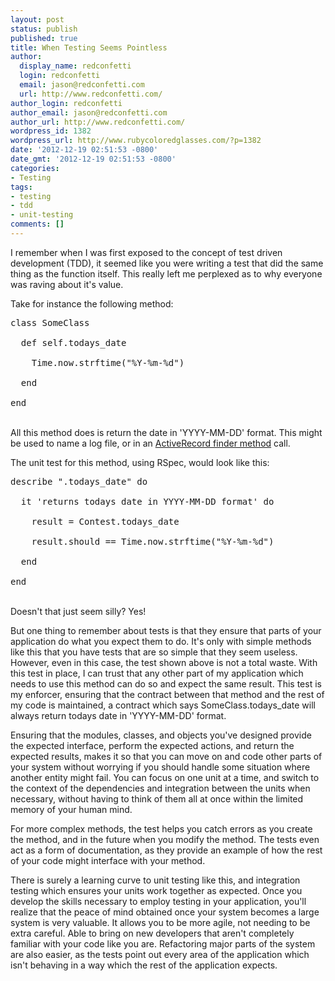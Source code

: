 ```yaml
---
layout: post
status: publish
published: true
title: When Testing Seems Pointless
author:
  display_name: redconfetti
  login: redconfetti
  email: jason@redconfetti.com
  url: http://www.redconfetti.com/
author_login: redconfetti
author_email: jason@redconfetti.com
author_url: http://www.redconfetti.com/
wordpress_id: 1382
wordpress_url: http://www.rubycoloredglasses.com/?p=1382
date: '2012-12-19 02:51:53 -0800'
date_gmt: '2012-12-19 02:51:53 -0800'
categories:
- Testing
tags:
- testing
- tdd
- unit-testing
comments: []
---
```

<p>I remember when I was first exposed to the concept of test driven development (TDD), it seemed like you were writing a test that did the same thing as the function itself. This really left me perplexed as to why everyone was raving about it's value.</p>
<p>Take for instance the following method:</p>
<pre class="brush:rails">class SomeClass<br />
  def self.todays_date<br />
    Time.now.strftime("%Y-%m-%d")<br />
  end<br />
end</pre><br />
All this method does is return the date in 'YYYY-MM-DD' format. This might be used to name a log file, or in an <a href="http://railscasts.com/episodes/202-active-record-queries-in-rails-3" target="_blank">ActiveRecord finder method</a> call.</p>
<p>The unit test for this method, using RSpec, would look like this:</p>
<pre class="brush:rails">describe ".todays_date" do<br />
  it 'returns todays date in YYYY-MM-DD format' do<br />
    result = Contest.todays_date<br />
    result.should == Time.now.strftime("%Y-%m-%d")<br />
  end<br />
end</pre><br />
Doesn't that just seem silly? Yes!</p>
<p>But one thing to remember about tests is that they ensure that parts of your application do what you expect them to do. It's only with simple methods like this that you have tests that are so simple that they seem useless. However, even in this case, the test shown above is not a total waste. With this test in place, I can trust that any other part of my application which needs to use this method can do so and expect the same result. This test is my enforcer, ensuring that the contract between that method and the rest of my code is maintained, a contract which says SomeClass.todays_date will always return todays date in 'YYYY-MM-DD' format.</p>
<p>Ensuring that the modules, classes, and objects you've designed provide the expected interface, perform the expected actions, and return the expected results, makes it so that you can move on and code other parts of your system without worrying if you should handle some situation where another entity might fail. You can focus on one unit at a time, and switch to the context of the dependencies and integration between the units when necessary, without having to think of them all at once within the limited memory of your human mind.</p>
<p>For more complex methods, the test helps you catch errors as you create the method, and in the future when you modify the method. The tests even act as a form of documentation, as they provide an example of how the rest of your code might interface with your method.</p>
<p>There is surely a learning curve to unit testing like this, and integration testing which ensures your units work together as expected. Once you develop the skills necessary to employ testing in your application, you'll realize that the peace of mind obtained once your system becomes a large system is very valuable. It allows you to be more agile, not needing to be extra careful. Able to bring on new developers that aren't completely familiar with your code like you are. Refactoring major parts of the system are also easier, as the tests point out every area of the application which isn't behaving in a way which the rest of the application expects.</p>
<p> </p>
